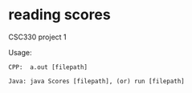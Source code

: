 # reading scores

CSC330 project 1

Usage:
	
	CPP:  a.out [filepath]
	
	Java: java Scores [filepath], (or) run [filepath]

